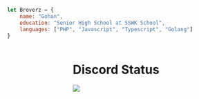 ```js
let Broverz = {
    name: "Gohan",
    education: "Senior High School at SSWK School",
    languages: ["PHP", "Javascript", "Typescript", "Golang"]
}
```
<div style="display: flex; justify-content: center;">
<div>
    <h1 align="center">Discord Status</h1>
    <img src="https://discord-readme-badge.vercel.app/api?id=810310312904884475" style="min-width: 100%" align="center">
</div>
</div>
